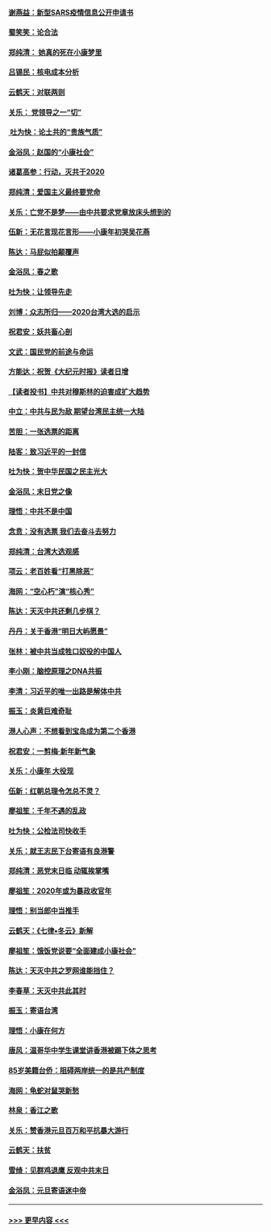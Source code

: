 #### [谢燕益：新型SARS疫情信息公开申请书](../pages/nsc993/n11808840.md?t=01221011) 
#### [蜀笑笑：论合法](../pages/nsc993/n11808064.md?t=01221011) 
#### [郑纯清： 她真的死在小康梦里](../pages/nsc993/n11806623.md?t=01221011) 
#### [吕锡民：核电成本分析](../pages/nsc993/n11806284.md?t=01221011) 
#### [云鹤天：对联两则](../pages/nsc993/n11805957.md?t=01221011) 
#### [关乐： 党领导之一“切”](../pages/nsc993/n11804505.md?t=01221011) 
#### [ 吐为快：论土共的“贵族气质”](../pages/nsc993/n11804490.md?t=01221011) 
#### [金浴凤：赵国的“小康社会”](../pages/nsc993/n11804452.md?t=01221011) 
#### [诸葛高参：行动，灭共于2020](../pages/nsc993/n11804120.md?t=01221011) 
#### [郑纯清：爱国主义最终要党命](../pages/nsc993/n11802197.md?t=01221011) 
#### [关乐：亡党不是梦——由中共要求党章放床头想到的](../pages/nsc993/n11802156.md?t=01221011) 
#### [伍新：无花言现花言形——小康年初哭吴花燕](../pages/nsc993/n11800044.md?t=01221011) 
#### [陈达：马屁似拍颠覆声](../pages/nsc993/n11800010.md?t=01221011) 
#### [金浴凤：春之歌](../pages/nsc993/n11797687.md?t=01221011) 
#### [吐为快：让领导先走](../pages/nsc993/n11797512.md?t=01221011) 
#### [刘博：众志所归——2020台湾大选的启示](../pages/nsc993/n11796878.md?t=01221011) 
#### [祝君安：妖共畜心剖](../pages/nsc993/n11794273.md?t=01221011) 
#### [文武：国民党的前途与命运](../pages/nsc993/n11794198.md?t=01221011) 
#### [方能达：祝贺《大纪元时报》读者日增](../pages/nsc993/n11793807.md?t=01221011) 
#### [【读者投书】中共对穆斯林的迫害成扩大趋势](../pages/nsc993/n11791371.md?t=01221011) 
#### [中立：中共与民为敌 期望台湾民主统一大陆](../pages/nsc993/n11790392.md?t=01221011) 
#### [苦胆：一张选票的距离](../pages/nsc993/n11788914.md?t=01221011) 
#### [陆客：致习近平的一封信](../pages/nsc993/n11788867.md?t=01221011) 
#### [吐为快：贺中华民国之民主光大](../pages/nsc993/n11788618.md?t=01221011) 
#### [金浴凤：末日党之像](../pages/nsc993/n11787475.md?t=01221011) 
#### [理悟：中共不是中国](../pages/nsc993/n11787463.md?t=01221011) 
#### [念贲：没有选票  我们去奋斗去努力](../pages/nsc993/n11787398.md?t=01221011) 
#### [郑纯清：台湾大选观感](../pages/nsc993/n11786210.md?t=01221011) 
#### [项云：老百姓看“打黑除恶”](../pages/nsc993/n11785398.md?t=01221011) 
#### [海网：“空心朽”演“核心秀”](../pages/nsc993/n11783874.md?t=01221011) 
#### [陈达：天灭中共还剩几步棋？](../pages/nsc993/n11783719.md?t=01221011) 
#### [丹丹：关于香港“明日大屿愿景”](../pages/nsc993/n11783273.md?t=01221011) 
#### [张林：被中共当成牲口奴役的中国人](../pages/nsc993/n11782397.md?t=01221011) 
#### [李小刚：脑控原理之DNA共振](../pages/nsc993/n11780962.md?t=01221011) 
#### [李清：习近平的唯一出路是解体中共](../pages/nsc993/n11780866.md?t=01221011) 
#### [振玉：炎黄巨难奇耻](../pages/nsc993/n11779632.md?t=01221011) 
#### [港人心声：不想看到宝岛成为第二个香港](../pages/nsc993/n11778817.md?t=01221011) 
#### [祝君安：一剪梅‧新年新气象](../pages/nsc993/n11776340.md?t=01221011) 
#### [关乐：小康年 大役现](../pages/nsc993/n11774213.md?t=01221011) 
#### [伍新：红朝总理令怎总不灵？](../pages/nsc993/n11770813.md?t=01221011) 
#### [廖祖笙：千年不遇的乱政](../pages/nsc993/n11770373.md?t=01221011) 
#### [吐为快：公检法司快收手](../pages/nsc993/n11770359.md?t=01221011) 
#### [关乐：就王志民下台寄语有良港警](../pages/nsc993/n11769903.md?t=01221011) 
#### [郑纯清：恶党末日临 动辄挨掌嘴](../pages/nsc993/n11769356.md?t=01221011) 
#### [廖祖笙：2020年或为暴政收官年](../pages/nsc993/n11768216.md?t=01221011) 
#### [理悟：别当郎中当推手](../pages/nsc993/n11768243.md?t=01221011) 
#### [云鹤天：《七律▪冬云》新解](../pages/nsc993/n11768204.md?t=01221011) 
#### [廖祖笙：饿饭党说要“全面建成小康社会”](../pages/nsc993/n11767482.md?t=01221011) 
#### [陈达：天灭中共之罗网谁能挡住？](../pages/nsc993/n11767465.md?t=01221011) 
#### [李春草：天灭中共此其时](../pages/nsc993/n11767452.md?t=01221011) 
#### [振玉：寄语台湾](../pages/nsc993/n11767432.md?t=01221011) 
#### [理悟：小康在何方](../pages/nsc993/n11767394.md?t=01221011) 
#### [唐风：温哥华中学生课堂讲香港被踢下体之思考](../pages/nsc993/n11766848.md?t=01221011) 
#### [85岁美籍台侨：阻碍两岸统一的是共产制度](../pages/nsc993/n11765043.md?t=01221011) 
#### [海网：龟蛇对鼠哭新愁](../pages/nsc993/n11764895.md?t=01221011) 
#### [林泉：香江之歌](../pages/nsc993/n11764415.md?t=01221011) 
#### [关乐：赞香港元旦百万和平抗暴大游行](../pages/nsc993/n11764382.md?t=01221011) 
#### [云鹤天：扶贫](../pages/nsc993/n11764245.md?t=01221011) 
#### [雪绮：见群鸡退鹰  反观中共末日](../pages/nsc993/n11762112.md?t=01221011) 
#### [金浴凤：元旦寄语迷中帝](../pages/nsc993/n11761788.md?t=01221011) 

----
#### [ >>> 更早内容 <<< ](../indexes/nsc993-earlier.md)
